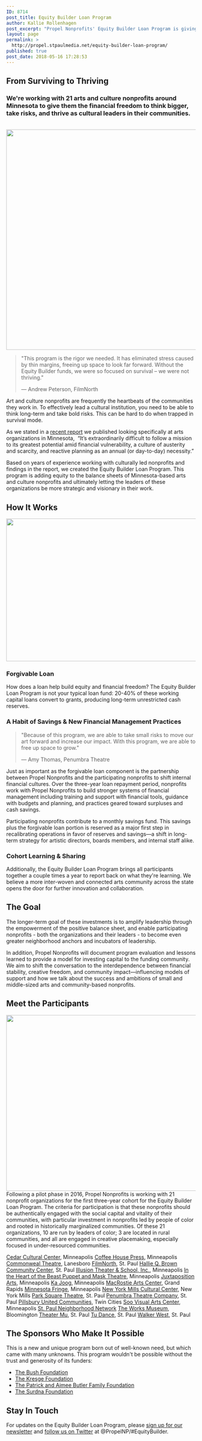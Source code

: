 ```yaml
---
ID: 8714
post_title: Equity Builder Loan Program
author: Kallie Rollenhagen
post_excerpt: "Propel Nonprofits' Equity Builder Loan Program is giving 21 Minnesota arts and culture nonprofits the financial freedom to take risks and become cultural institutions in their communities."
layout: page
permalink: >
  http://propel.stpaulmedia.net/equity-builder-loan-program/
published: true
post_date: 2018-05-16 17:28:53
---
```

<h2>From Surviving to Thriving</h2>
<h3>We're working with 21 arts and culture nonprofits around Minnesota to give them the financial freedom to think bigger, take risks, and thrive as cultural leaders in their communities.</h3>
&nbsp;

<img class="alignleft size-large wp-image-8740" src="http://propel.stpaulmedia.net/wp-content/uploads/2018/05/Equity-Builder-collage-1024x585.jpg" alt="" width="1024" height="585" />
<blockquote>"This program is the rigor we needed. It has eliminated stress caused by thin margins, freeing up space to look far forward. Without the Equity Builder funds, we were so focused on survival – we were not thriving."

— Andrew Peterson, FilmNorth</blockquote>
Art and culture nonprofits are frequently the heartbeats of the communities they work in. To effectively lead a cultural institution, you need to be able to think long-term and take bold risks. This can be hard to do when trapped in survival mode.

As we stated in a <a href="http://propel.stpaulmedia.net/wp-content/uploads/2018/01/Propel-Nonprofits-Equity-Research-Builder-Report.pdf">recent report</a> we published looking specifically at arts organizations in Minnesota,  “It’s extraordinarily difficult to follow a mission to its greatest potential amid financial vulnerability, a culture of austerity and scarcity, and reactive planning as an annual (or day-to-day) necessity.”

Based on years of experience working with culturally led nonprofits and findings in the report, we created the Equity Builder Loan Program. This program is adding equity to the balance sheets of Minnesota-based arts and culture nonprofits and ultimately letting the leaders of these organizations be more strategic and visionary in their work.
<h2>How It Works</h2>
<img class="alignleft size-full wp-image-8731" src="http://propel.stpaulmedia.net/wp-content/uploads/2018/05/Equity-Builder-infographic-web.jpg" alt="" width="750" height="379" />
<h3>Forgivable Loan</h3>
How does a loan help build equity and financial freedom? The Equity Builder Loan Program is not your typical loan fund: 20-40% of these working capital loans convert to grants, producing long-term unrestricted cash reserves.
<h3>A Habit of Savings &amp; New Financial Management Practices</h3>
<blockquote>"Because of this program, we are able to take small risks to move our art forward and increase our impact. With this program, we are able to free up space to grow."

— Amy Thomas, Penumbra Theatre</blockquote>
Just as important as the forgivable loan component is the partnership between Propel Nonprofits and the participating nonprofits to shift internal financial cultures. Over the three-year loan repayment period, nonprofits work with Propel Nonprofits to build stronger systems of financial management including training and support with financial tools, guidance with budgets and planning, and practices geared toward surpluses and cash savings.

Participating nonprofits contribute to a monthly savings fund. This savings plus the forgivable loan portion is reserved as a major first step in recalibrating operations in favor of reserves and savings—a shift in long-term strategy for artistic directors, boards members, and internal staff alike.
<h3>Cohort Learning &amp; Sharing</h3>
Additionally, the Equity Builder Loan Program brings all participants together a couple times a year to report back on what they're learning. We believe a more inter-woven and connected arts community across the state opens the door for further innovation and collaboration.
<h2>The Goal</h2>
The longer-term goal of these investments is to amplify leadership through the empowerment of the positive balance sheet, and enable participating nonprofits - both the organizations and their leaders - to become even greater neighborhood anchors and incubators of leadership.

In addition, Propel Nonprofits will document program evaluation and lessons learned to provide a model for investing capital to the funding community. We aim to shift the conversation to the interdependence between financial stability, creative freedom, and community impact—influencing models of support and how we talk about the success and ambitions of small and middle-sized arts and community-based nonprofits.
<h2>Meet the Participants</h2>
<img class="alignleft size-full wp-image-8824" src="http://propel.stpaulmedia.net/wp-content/uploads/2018/06/Full-Group-700x467.jpg" alt="" width="700" height="467" />Following a pilot phase in 2016, Propel Nonprofits is working with 21 nonprofit organizations for the first three-year cohort for the Equity Builder Loan Program. The criteria for participation is that these nonprofits should be authentically engaged with the social capital and vitality of their communities, with particular investment in nonprofits led by people of color and rooted in historically marginalized communities. Of these 21 organizations, 10 are run by leaders of color; 3 are located in rural communities, and all are engaged in creative placemaking, especially focused in under-resourced communities.

<a href="https://www.thecedar.org/">Cedar Cultural Center</a>, Minneapolis
<a href="https://coffeehousepress.org/">Coffee House Press</a>, Minneapolis
<a href="https://www.commonwealtheatre.org/">Commonweal Theatre</a>, Lanesboro
<a href="http://myfilmnorth.org/">FilmNorth</a>, St. Paul
<a href="http://www.hallieqbrown.org/site/">Hallie Q. Brown Community Center</a>, St. Paul
<a href="http://www.illusiontheater.org/">Illusion Theater &amp; School, Inc.</a>, Minneapolis
<a href="https://hobt.org/">In the Heart of the Beast Puppet and Mask Theatre</a>, Minneapolis
<a href="http://juxtapositionarts.org/">Juxtaposition Arts</a>, Minneapolis
<a href="http://www.kajoog.org/">Ka Joog</a>, Minneapolis
<a href="https://macrostieartcenter.org/">MacRostie Arts Center</a>, Grand Rapids
<a href="https://www.minnesotafringe.org/">Minnesota Fringe</a>, Minneapolis
<a href="https://www.kulcher.org/">New York Mills Cultural Center</a>, New York Mills
<a href="http://parksquaretheatre.org/">Park Square Theatre</a>, St. Paul
<a href="https://penumbratheatre.org/">Penumbra Theatre Company</a>, St. Paul
<a href="https://www.puc-mn.org/">Pillsbury United Communities</a>, Twin Cities
<a href="http://www.soovac.org/">Soo Visual Arts Center</a>, Minneapolis
<a href="https://www.spnn.org/">St. Paul Neighborhood Network</a>
<a href="https://theworks.org/">The Works Museum</a>, Bloomington
<a href="http://www.muperformingarts.org/">Theater Mu</a>, St. Paul
<a href="http://www.tudance.org/">Tu Dance</a>, St. Paul
<a href="https://www.walkerwest.org/">Walker West</a>, St. Paul
<h2>The Sponsors Who Make It Possible</h2>
This is a new and unique program born out of well-known need, but which came with many unknowns. This program wouldn't be possible without the trust and generosity of its funders:
<ul>
 	<li><a href="https://www.bushfoundation.org/">The Bush Foundation</a></li>
 	<li><a href="https://kresge.org/">The Kresge Foundation</a></li>
 	<li><a href="http://butlerfamilyfoundation.org/">The Patrick and Aimee Butler Family Foundation</a></li>
 	<li><a href="http://www.surdna.org/">The Surdna Foundation</a></li>
</ul>
<h2>Stay In Touch</h2>
For updates on the Equity Builder Loan Program, please <a href="http://eepurl.com/dyyFGH">sign up for our newsletter</a> and <a href="https://twitter.com/PropelNP">follow us on Twitter</a> at @PropelNP/#EquityBuilder.